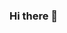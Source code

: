 ### Hi there 👋

<!--
**asd200df/asd200df** is a ✨ _special_ ✨ repository because its `README.md` (this file) appears on your GitHub profile.

Here are some ideas to get you started:

- 🔭 I’m currently working on ...
- 🌱 I’m currently learning ...
- 👯 I’m looking to collaborate on ...
- 🤔 I’m looking for help with ...
- 💬 Ask me about ...
- 📫 How to reach me: ...
- 😄 Pronouns: ...
- ⚡ Fun fact: ...
-->

<!-- 주석
<div align=center>
  
![header](https://capsule-render.vercel.app/api?type=waving&color=#1E73BE&height=300&section=header&text=Welcome%20To%20My%20Github%20&fontSize=50&fontColor=ffffff)


<hr>
  
![Anurag's GitHub stats](https://github-readme-stats.vercel.app/api?username=asd200df&show_icons=true&theme=gruvbox)
 
[![Top Langs](https://github-readme-stats.vercel.app/api/top-langs/?username=asd200df&layout=compact&theme=gruvbox)](https://github.com/anuraghazra/github-readme-stats)

</div>
-->


